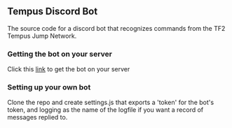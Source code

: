 ## Tempus Discord Bot

The source code for a discord bot that recognizes commands from the TF2 Tempus Jump Network.

### Getting the bot on your server
Click this [link](https://discordapp.com/oauth2/authorize?client_id=240944061458939904&scope=bot&permissions=0) to get the bot on your server

### Setting up your own bot
Clone the repo and create settings.js that exports a 'token' for the bot's token, and logging as the name of the logfile if you want a record of messages replied to.
